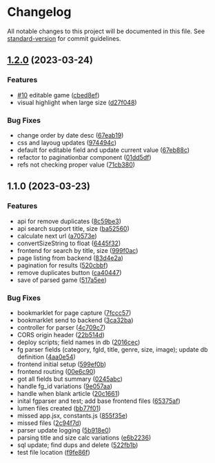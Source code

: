 # Changelog

All notable changes to this project will be documented in this file. See [standard-version](https://github.com/conventional-changelog/standard-version) for commit guidelines.

## [1.2.0](https://github.com/rayjlim/game-collection/compare/v1.1.0...v1.2.0) (2023-03-24)


### Features

* [#10](https://github.com/rayjlim/game-collection/issues/10) editable game ([cbed8ef](https://github.com/rayjlim/game-collection/commit/cbed8eff725046c27aa12039448f9f7bb00438c5))
* visual highlight when large size ([d27f048](https://github.com/rayjlim/game-collection/commit/d27f0481631073cb9e6df554ce489f0ae524c719))


### Bug Fixes

* change order by date desc ([67eab19](https://github.com/rayjlim/game-collection/commit/67eab1946453d260bd34c98f8eb873110f2680ef))
* css and layoug updates ([974494c](https://github.com/rayjlim/game-collection/commit/974494c6b37979159b77d77aabc21ef8051a0b21))
* default for editable field and update current value ([67eb88c](https://github.com/rayjlim/game-collection/commit/67eb88cc265617801222f3fe6bab0b819f8dcd27))
* refactor to paginationbar component ([01dd5df](https://github.com/rayjlim/game-collection/commit/01dd5dfe8ec46ad6436cbeed6abc76f2e7b428fc))
* refs not checking proper value ([71cb380](https://github.com/rayjlim/game-collection/commit/71cb3809d77581e1bb6191fbc431356fc8288424))

## 1.1.0 (2023-03-23)


### Features

* api for remove duplicates ([8c59be3](https://github.com/rayjlim/game-collection/commit/8c59be34ea7a2eea5b4b0809f65ed60623e177fc))
* api search support title, size ([ba52560](https://github.com/rayjlim/game-collection/commit/ba525602ed032ebad59e43c0de313d38544ea773))
* calculate next url ([a70573e](https://github.com/rayjlim/game-collection/commit/a70573eb24a94232fed53220e64cdbad34c8724b))
* convertSizeString to float ([6445f32](https://github.com/rayjlim/game-collection/commit/6445f32f83d4f85bd1a6584a5e6388ab8b734611))
* frontend for search by title, size ([999f0ac](https://github.com/rayjlim/game-collection/commit/999f0ac9e3b66a474fe9f74040bc355bf61481af))
* page listing from backend ([83d4e2a](https://github.com/rayjlim/game-collection/commit/83d4e2a0658d8e3c1ae7461343b0290ab46dcbef))
* pagination for results ([520cbbf](https://github.com/rayjlim/game-collection/commit/520cbbfb32cd216de67be8eeca53819238c20e15))
* remove duplicates button ([ca40447](https://github.com/rayjlim/game-collection/commit/ca4044722a4d53a2e4a5c5491e05ad6bd19ada4e))
* save of parsed game ([517a5ee](https://github.com/rayjlim/game-collection/commit/517a5ee54e12231b8851bbf5887fd0ce5221297c))


### Bug Fixes

* bookmarklet for page capture ([7fccc57](https://github.com/rayjlim/game-collection/commit/7fccc576425bf684eb95b59c2d71ae1dfbb1db4f))
* bookmarklet send to backend ([3ca32ba](https://github.com/rayjlim/game-collection/commit/3ca32badac91265f33fe33790557db4063e32652))
* controller for parser ([4c709c7](https://github.com/rayjlim/game-collection/commit/4c709c7374343bfc3870a8f303e6d4a388f0b403))
* CORS origin header ([22b514d](https://github.com/rayjlim/game-collection/commit/22b514d3a753e346c17607ebd8757a49b3453f8b))
* deploy scripts; field names in db ([2016cec](https://github.com/rayjlim/game-collection/commit/2016cecc6ea0b8511828f69e8e30b83899818c86))
* fg parser fields (category, fgId, title, genre, size, image); update db definition ([4aa0e54](https://github.com/rayjlim/game-collection/commit/4aa0e549245d9502219c6c496fdf98eba39ced7b))
* frontend initial setup ([599ef0b](https://github.com/rayjlim/game-collection/commit/599ef0bf5cd5dfe9dc482dc64f0310f644f3e133))
* frontend routing ([00e6c90](https://github.com/rayjlim/game-collection/commit/00e6c90f55b161f79f54522c7fe3ad3cf7900bdd))
* got all fields but summary ([0245abc](https://github.com/rayjlim/game-collection/commit/0245abc273551a908c82685be047cb2bf1181f02))
* handle fg_id variations ([9e057aa](https://github.com/rayjlim/game-collection/commit/9e057aaf9937cb65722ebdd725410c2e3a4ae2bf))
* handle when blank article ([20c1661](https://github.com/rayjlim/game-collection/commit/20c16612e9515a0e7226d4b763f2be16c42901c6))
* inital fgparser and test; add base frontend files ([65375af](https://github.com/rayjlim/game-collection/commit/65375af75fe54a44b6b1aca70fb81e43703c5326))
* lumen files created ([bb77f01](https://github.com/rayjlim/game-collection/commit/bb77f018d3db61a6eb45d80bdaca34d292f0172f))
* missed app.jsx, constants.js ([855f35e](https://github.com/rayjlim/game-collection/commit/855f35e0f9de10ec48fdfaec8ca95a5041bc53d4))
* missed files ([2c94f7d](https://github.com/rayjlim/game-collection/commit/2c94f7d648a3a7526f0bb88a50847452555a3154))
* parser update logging ([5b918e0](https://github.com/rayjlim/game-collection/commit/5b918e0a84e7a78d8572a2e743684683dcd4c507))
* parsing title and size calc variations ([e6b2236](https://github.com/rayjlim/game-collection/commit/e6b2236b9aef4b18313df9b4b6073fb3961f6cbe))
* sql update; find dups and delete ([522fb1b](https://github.com/rayjlim/game-collection/commit/522fb1b6a133175ad5bebd13f7a063afb017880f))
* test file location ([f9fe86f](https://github.com/rayjlim/game-collection/commit/f9fe86fa1bcdfb7dfb5ff64369348f89cd458c0d))
